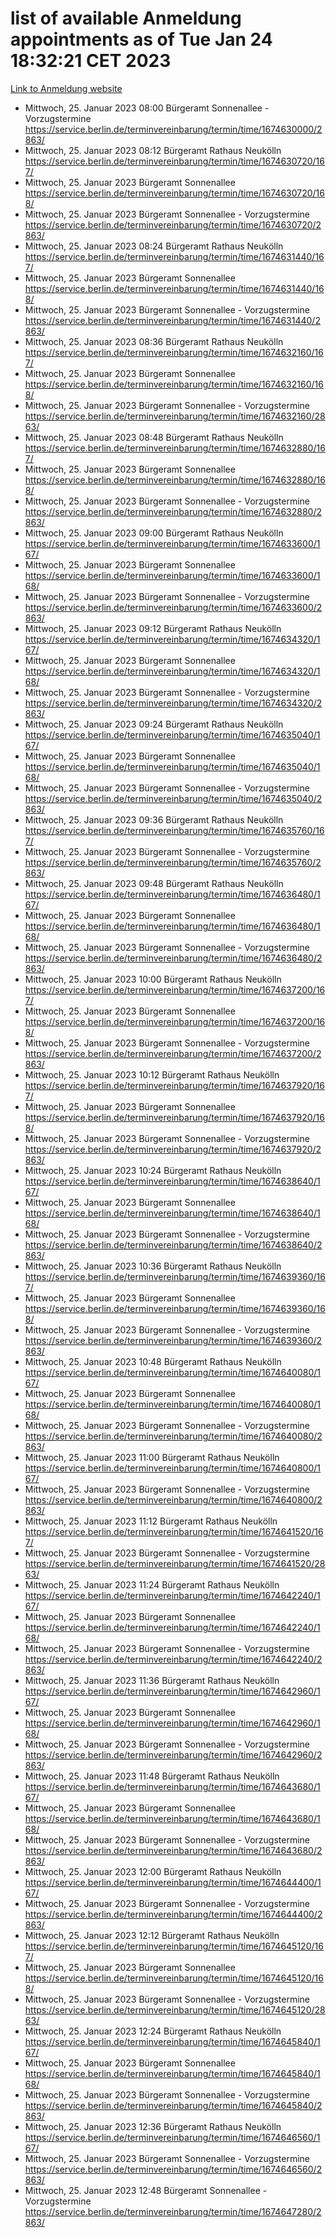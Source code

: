 # list of available Anmeldung appointments as of Tue Jan 24 18:32:21 CET 2023
[Link to Anmeldung website](https://service.berlin.de/terminvereinbarung/termin/tag.php?termin=0&anliegen[]=120686&dienstleisterlist=122210,122217,327316,122219,327312,122227,327314,122231,327346,122243,327348,122252,329742,122260,329745,122262,329748,122254,329751,122271,327278,122273,327274,122277,327276,330436,122280,327294,122282,327290,122284,327292,327539,122291,327270,122285,327266,122286,327264,122296,327268,150230,329760,122301,327282,122297,327286,122294,327284,122312,329763,122314,329775,122304,327330,122311,327334,122309,327332,122281,327352,122279,329772,122276,327324,122274,327326,122267,329766,122246,327318,122251,327320,122257,327322,122208,327298,122226,327300,121362,121364&herkunft=http%3A%2F%2Fservice.berlin.de%2Fdienstleistung%2F120686%2F)
- Mittwoch, 25. Januar 2023 08:00 Bürgeramt Sonnenallee - Vorzugstermine https://service.berlin.de/terminvereinbarung/termin/time/1674630000/2863/
- Mittwoch, 25. Januar 2023 08:12 Bürgeramt Rathaus Neukölln https://service.berlin.de/terminvereinbarung/termin/time/1674630720/167/
- Mittwoch, 25. Januar 2023  Bürgeramt Sonnenallee https://service.berlin.de/terminvereinbarung/termin/time/1674630720/168/
- Mittwoch, 25. Januar 2023  Bürgeramt Sonnenallee - Vorzugstermine https://service.berlin.de/terminvereinbarung/termin/time/1674630720/2863/
- Mittwoch, 25. Januar 2023 08:24 Bürgeramt Rathaus Neukölln https://service.berlin.de/terminvereinbarung/termin/time/1674631440/167/
- Mittwoch, 25. Januar 2023  Bürgeramt Sonnenallee https://service.berlin.de/terminvereinbarung/termin/time/1674631440/168/
- Mittwoch, 25. Januar 2023  Bürgeramt Sonnenallee - Vorzugstermine https://service.berlin.de/terminvereinbarung/termin/time/1674631440/2863/
- Mittwoch, 25. Januar 2023 08:36 Bürgeramt Rathaus Neukölln https://service.berlin.de/terminvereinbarung/termin/time/1674632160/167/
- Mittwoch, 25. Januar 2023  Bürgeramt Sonnenallee https://service.berlin.de/terminvereinbarung/termin/time/1674632160/168/
- Mittwoch, 25. Januar 2023  Bürgeramt Sonnenallee - Vorzugstermine https://service.berlin.de/terminvereinbarung/termin/time/1674632160/2863/
- Mittwoch, 25. Januar 2023 08:48 Bürgeramt Rathaus Neukölln https://service.berlin.de/terminvereinbarung/termin/time/1674632880/167/
- Mittwoch, 25. Januar 2023  Bürgeramt Sonnenallee https://service.berlin.de/terminvereinbarung/termin/time/1674632880/168/
- Mittwoch, 25. Januar 2023  Bürgeramt Sonnenallee - Vorzugstermine https://service.berlin.de/terminvereinbarung/termin/time/1674632880/2863/
- Mittwoch, 25. Januar 2023 09:00 Bürgeramt Rathaus Neukölln https://service.berlin.de/terminvereinbarung/termin/time/1674633600/167/
- Mittwoch, 25. Januar 2023  Bürgeramt Sonnenallee https://service.berlin.de/terminvereinbarung/termin/time/1674633600/168/
- Mittwoch, 25. Januar 2023  Bürgeramt Sonnenallee - Vorzugstermine https://service.berlin.de/terminvereinbarung/termin/time/1674633600/2863/
- Mittwoch, 25. Januar 2023 09:12 Bürgeramt Rathaus Neukölln https://service.berlin.de/terminvereinbarung/termin/time/1674634320/167/
- Mittwoch, 25. Januar 2023  Bürgeramt Sonnenallee https://service.berlin.de/terminvereinbarung/termin/time/1674634320/168/
- Mittwoch, 25. Januar 2023  Bürgeramt Sonnenallee - Vorzugstermine https://service.berlin.de/terminvereinbarung/termin/time/1674634320/2863/
- Mittwoch, 25. Januar 2023 09:24 Bürgeramt Rathaus Neukölln https://service.berlin.de/terminvereinbarung/termin/time/1674635040/167/
- Mittwoch, 25. Januar 2023  Bürgeramt Sonnenallee https://service.berlin.de/terminvereinbarung/termin/time/1674635040/168/
- Mittwoch, 25. Januar 2023  Bürgeramt Sonnenallee - Vorzugstermine https://service.berlin.de/terminvereinbarung/termin/time/1674635040/2863/
- Mittwoch, 25. Januar 2023 09:36 Bürgeramt Rathaus Neukölln https://service.berlin.de/terminvereinbarung/termin/time/1674635760/167/
- Mittwoch, 25. Januar 2023  Bürgeramt Sonnenallee - Vorzugstermine https://service.berlin.de/terminvereinbarung/termin/time/1674635760/2863/
- Mittwoch, 25. Januar 2023 09:48 Bürgeramt Rathaus Neukölln https://service.berlin.de/terminvereinbarung/termin/time/1674636480/167/
- Mittwoch, 25. Januar 2023  Bürgeramt Sonnenallee https://service.berlin.de/terminvereinbarung/termin/time/1674636480/168/
- Mittwoch, 25. Januar 2023  Bürgeramt Sonnenallee - Vorzugstermine https://service.berlin.de/terminvereinbarung/termin/time/1674636480/2863/
- Mittwoch, 25. Januar 2023 10:00 Bürgeramt Rathaus Neukölln https://service.berlin.de/terminvereinbarung/termin/time/1674637200/167/
- Mittwoch, 25. Januar 2023  Bürgeramt Sonnenallee https://service.berlin.de/terminvereinbarung/termin/time/1674637200/168/
- Mittwoch, 25. Januar 2023  Bürgeramt Sonnenallee - Vorzugstermine https://service.berlin.de/terminvereinbarung/termin/time/1674637200/2863/
- Mittwoch, 25. Januar 2023 10:12 Bürgeramt Rathaus Neukölln https://service.berlin.de/terminvereinbarung/termin/time/1674637920/167/
- Mittwoch, 25. Januar 2023  Bürgeramt Sonnenallee https://service.berlin.de/terminvereinbarung/termin/time/1674637920/168/
- Mittwoch, 25. Januar 2023  Bürgeramt Sonnenallee - Vorzugstermine https://service.berlin.de/terminvereinbarung/termin/time/1674637920/2863/
- Mittwoch, 25. Januar 2023 10:24 Bürgeramt Rathaus Neukölln https://service.berlin.de/terminvereinbarung/termin/time/1674638640/167/
- Mittwoch, 25. Januar 2023  Bürgeramt Sonnenallee https://service.berlin.de/terminvereinbarung/termin/time/1674638640/168/
- Mittwoch, 25. Januar 2023  Bürgeramt Sonnenallee - Vorzugstermine https://service.berlin.de/terminvereinbarung/termin/time/1674638640/2863/
- Mittwoch, 25. Januar 2023 10:36 Bürgeramt Rathaus Neukölln https://service.berlin.de/terminvereinbarung/termin/time/1674639360/167/
- Mittwoch, 25. Januar 2023  Bürgeramt Sonnenallee https://service.berlin.de/terminvereinbarung/termin/time/1674639360/168/
- Mittwoch, 25. Januar 2023  Bürgeramt Sonnenallee - Vorzugstermine https://service.berlin.de/terminvereinbarung/termin/time/1674639360/2863/
- Mittwoch, 25. Januar 2023 10:48 Bürgeramt Rathaus Neukölln https://service.berlin.de/terminvereinbarung/termin/time/1674640080/167/
- Mittwoch, 25. Januar 2023  Bürgeramt Sonnenallee https://service.berlin.de/terminvereinbarung/termin/time/1674640080/168/
- Mittwoch, 25. Januar 2023  Bürgeramt Sonnenallee - Vorzugstermine https://service.berlin.de/terminvereinbarung/termin/time/1674640080/2863/
- Mittwoch, 25. Januar 2023 11:00 Bürgeramt Rathaus Neukölln https://service.berlin.de/terminvereinbarung/termin/time/1674640800/167/
- Mittwoch, 25. Januar 2023  Bürgeramt Sonnenallee - Vorzugstermine https://service.berlin.de/terminvereinbarung/termin/time/1674640800/2863/
- Mittwoch, 25. Januar 2023 11:12 Bürgeramt Rathaus Neukölln https://service.berlin.de/terminvereinbarung/termin/time/1674641520/167/
- Mittwoch, 25. Januar 2023  Bürgeramt Sonnenallee - Vorzugstermine https://service.berlin.de/terminvereinbarung/termin/time/1674641520/2863/
- Mittwoch, 25. Januar 2023 11:24 Bürgeramt Rathaus Neukölln https://service.berlin.de/terminvereinbarung/termin/time/1674642240/167/
- Mittwoch, 25. Januar 2023  Bürgeramt Sonnenallee https://service.berlin.de/terminvereinbarung/termin/time/1674642240/168/
- Mittwoch, 25. Januar 2023  Bürgeramt Sonnenallee - Vorzugstermine https://service.berlin.de/terminvereinbarung/termin/time/1674642240/2863/
- Mittwoch, 25. Januar 2023 11:36 Bürgeramt Rathaus Neukölln https://service.berlin.de/terminvereinbarung/termin/time/1674642960/167/
- Mittwoch, 25. Januar 2023  Bürgeramt Sonnenallee https://service.berlin.de/terminvereinbarung/termin/time/1674642960/168/
- Mittwoch, 25. Januar 2023  Bürgeramt Sonnenallee - Vorzugstermine https://service.berlin.de/terminvereinbarung/termin/time/1674642960/2863/
- Mittwoch, 25. Januar 2023 11:48 Bürgeramt Rathaus Neukölln https://service.berlin.de/terminvereinbarung/termin/time/1674643680/167/
- Mittwoch, 25. Januar 2023  Bürgeramt Sonnenallee https://service.berlin.de/terminvereinbarung/termin/time/1674643680/168/
- Mittwoch, 25. Januar 2023  Bürgeramt Sonnenallee - Vorzugstermine https://service.berlin.de/terminvereinbarung/termin/time/1674643680/2863/
- Mittwoch, 25. Januar 2023 12:00 Bürgeramt Rathaus Neukölln https://service.berlin.de/terminvereinbarung/termin/time/1674644400/167/
- Mittwoch, 25. Januar 2023  Bürgeramt Sonnenallee - Vorzugstermine https://service.berlin.de/terminvereinbarung/termin/time/1674644400/2863/
- Mittwoch, 25. Januar 2023 12:12 Bürgeramt Rathaus Neukölln https://service.berlin.de/terminvereinbarung/termin/time/1674645120/167/
- Mittwoch, 25. Januar 2023  Bürgeramt Sonnenallee https://service.berlin.de/terminvereinbarung/termin/time/1674645120/168/
- Mittwoch, 25. Januar 2023  Bürgeramt Sonnenallee - Vorzugstermine https://service.berlin.de/terminvereinbarung/termin/time/1674645120/2863/
- Mittwoch, 25. Januar 2023 12:24 Bürgeramt Rathaus Neukölln https://service.berlin.de/terminvereinbarung/termin/time/1674645840/167/
- Mittwoch, 25. Januar 2023  Bürgeramt Sonnenallee https://service.berlin.de/terminvereinbarung/termin/time/1674645840/168/
- Mittwoch, 25. Januar 2023  Bürgeramt Sonnenallee - Vorzugstermine https://service.berlin.de/terminvereinbarung/termin/time/1674645840/2863/
- Mittwoch, 25. Januar 2023 12:36 Bürgeramt Rathaus Neukölln https://service.berlin.de/terminvereinbarung/termin/time/1674646560/167/
- Mittwoch, 25. Januar 2023  Bürgeramt Sonnenallee - Vorzugstermine https://service.berlin.de/terminvereinbarung/termin/time/1674646560/2863/
- Mittwoch, 25. Januar 2023 12:48 Bürgeramt Sonnenallee - Vorzugstermine https://service.berlin.de/terminvereinbarung/termin/time/1674647280/2863/
